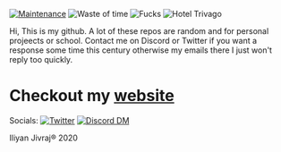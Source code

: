 [![Maintenance](https://img.shields.io/badge/Maintained-sometimes%20when%20i%20feel%20like%20it-brightgreen)](https://github.com/iliyan61/iliyan61/graphs/commit-activity)
![Waste of time](https://img.shields.io/badge/Waste%20of%20time%3F-Yes-blue)
![Fucks](https://img.shields.io/badge/Fucks%3F-all%20of%20them%3F-ff69b4)
![Hotel Trivago](https://img.shields.io/badge/Hotel%3F-TRIVAGO!!!-red)

Hi, 
This is my github. A lot of these repos are random and for personal projeects or school. Contact me on Discord or Twitter if you want a response some time this century otherwise my emails there I just won't reply too quickly.

# Checkout my [website](iliyan.dev)

Socials: 
[![Twitter](https://img.shields.io/twitter/follow/iliyan_jivraj?style=social)](https://twitter.com/iliyan_jivraj)
[![Discord DM](https://img.shields.io/badge/Discord-DM%20me-blueviolet)](https://discordapp.com/users/368367700772388865/)

Iliyan Jivraj® 2020

